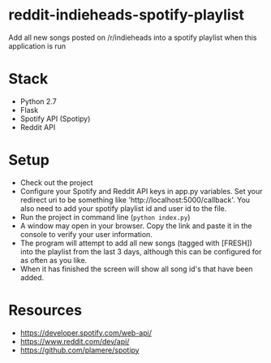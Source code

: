 # reddit-indieheads-spotify-playlist
Add all new songs posted on /r/indieheads into a spotify playlist when this application is run

# Stack
- Python 2.7
- Flask
- Spotify API (Spotipy)
- Reddit API

# Setup
- Check out the project
- Configure your Spotify and Reddit API keys in app.py variables. Set your redirect uri to be something like 'http://localhost:5000/callback'. You also need to add your spotify playlist id and user id to the file.
- Run the project in command line (```python index.py```)
- A window may open in your browser. Copy the link and paste it in the console to verify your user information.
- The program will attempt to add all new songs (tagged with [FRESH]) into the playlist from the last 3 days, although this can be configured for as often as you like. 
- When it has finished the screen will show all song id's that have been added.

# Resources
- https://developer.spotify.com/web-api/
- https://www.reddit.com/dev/api/
- https://github.com/plamere/spotipy
